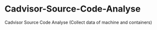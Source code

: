 # Cadvisor-Source-Code-Analyse
Cadvisor Source Code Analyse (Collect data of machine and containers)
